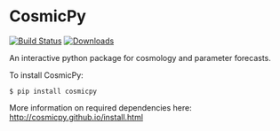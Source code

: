 # CosmicPy
[![Build Status](https://travis-ci.org/cosmicpy/cosmicpy.svg?branch=master)](https://travis-ci.org/cosmicpy/cosmicpy) [![Downloads](https://pypip.in/download/cosmicpy/badge.svg)](https://pypi.python.org/pypi/cosmicpy/)

An interactive python package for cosmology and parameter forecasts.

To install CosmicPy:

    $ pip install cosmicpy

More information on required dependencies here: http://cosmicpy.github.io/install.html
